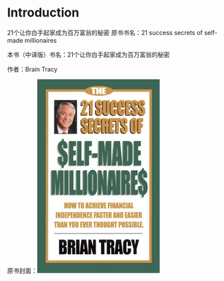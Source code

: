 # Introduction

 21个让你白手起家成为百万富翁的秘密 原书书名：21 success secrets of self-made millionaires

本书（中译版）书名：21个让你白手起家成为百万富翁的秘密

作者：Brain Tracy

原书封面：![](.gitbook/assets/1.jpg)

